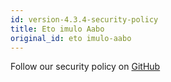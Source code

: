 ```yaml
---
id: version-4.3.4-security-policy
title: Eto imulo Aabo
original_id: eto imulo-aabo
---
```


Follow our security policy on [GitHub](https://github.com/verdaccio/verdaccio/security/policy)
